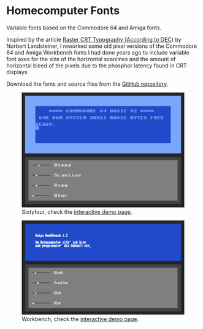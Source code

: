 # Homecomputer Fonts

Variable fonts based on the Commodore 64 and Amiga fonts.

Inspired by the article [Raster CRT Typography (According to DEC)](https://www.masswerk.at/nowgobang/2019/dec-crt-typography) by Norbert Landsteiner, I reworked some old pixel versions of the Commodore 64 and Amiga Workbench fonts I had done years ago to include variable font axes for the size of the horizontal scanlines and the amount of horizontal bleed of the pixels due to the phosphor latency found in CRT displays.

Download the fonts and source files from the [GitHub repository](https://github.com/jenskutilek/homecomputer-fonts).

<figure>
	<img src="images/64.png">
	<figcaption>Sixtyfour, check the <a href="demo-sixtyfour.html">interactive demo page</a>.</figcaption>
</figure>

<figure>
	<img src="images/wb.png">
	<figcaption>Workbench, check the <a href="demo-workbench.html">interactive demo page</a>.</figcaption>
</figure>